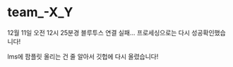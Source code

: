 # team_-X_Y

12월 11일 오전 12시 25분경
블루투스 연결 실패... 프로세싱으로는 다시 성공확인했습니다!

lms에 팜플릿 올리는 건 줄 알아서 깃헙에 다시 올렸습니다!

